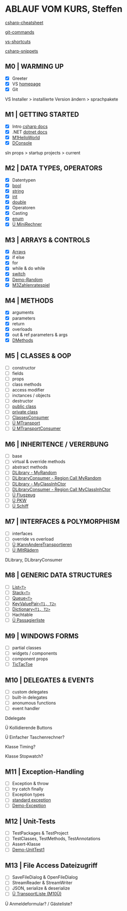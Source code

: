# ABLAUF VOM KURS, Steffen

[csharp-cheatsheet](CSHARP-CHEATSHEET.md)

[git-commands](GIT-COMMANDS.md)

[vs-shortcuts](VS-SHORTCUTS.md)

[csharp-snippets](CSHARP-SNIPPETS.md)

## M0 | WARMING UP

- [x] Greeter
- [x] VS [homepage](https://visualstudio.microsoft.com/de/)
- [x] Git

VS Installer > installierte Version ändern > sprachpakete

## M1 | GETTING STARTED

- [x] Intro [csharp docs](https://docs.microsoft.com/de-de/dotnet/csharp/)
- [x] .NET [dotnet docs](https://docs.microsoft.com/de-de/dotnet/api/?view=netframework-4.8)
- [x] [M1HelloWorld](../Steffen/CS-GK-VC-F/M1HelloWorld/M1HelloWorld.cs)
- [x] [DConsole](../steffen/CS-GK-VC-F/M1Demo-Console/DConsole.cs)

sln props > startup projects > current

## M2 | DATA TYPES, OPERATORS

- [x] Datentypen
- [x] [bool](../Steffen/CS-GK-VC-F/M2DataTypesLib/MyBool.cs)
- [x] [string](../Steffen/CS-GK-VC-F/M2DataTypesLib/MyString.cs)
- [x] [int](../Steffen/CS-GK-VC-F/M2DataTypesLib/Myint.cs)
- [x] [double](../Steffen/CS-GK-VC-F/M2DataTypesLib/MyDouble.cs)
- [x] Operatoren
- [x] Casting
- [x] [enum](../Steffen/CS-GK-VC-F/M2DataTypesLib/MyEnum.cs)
- [x] [Ü MiniRechner](../Steffen/CS-GK-VC-F/M2Mini-Rechner/Program.cs)

## M3 | ARRAYS & CONTROLS

- [x] [Arrays](../Steffen/CS-GK-VC-F/M3ArrayNControls/MyArray.cs)
- [x] if else
- [x] for
- [x] while & do while
- [x] [switch](../Steffen/CS-GK-VC-F/M3ArrayNControls/MySwitch.cs)
- [x] [Demo-Random](../Steffen/CS-GK-VC-F/M3ArrayNControls/MyRandom.cs)
- [x] [M3Zahlenratespiel](../Steffen/CS-GK-VC-F/M3Zahlenraten/Zahlenraten.cs)

## M4 | METHODS

- [x] arguments
- [x] parameters
- [x] return
- [x] overloads
- [x] out & ref parameters & args
- [x] [DMethods](../Steffen/CS-GK-VC-F/M4Methods/M4Methods.cs)

## M5 | CLASSES & OOP

- [ ] constructor
- [ ] fields
- [ ] props
- [ ] class methods
- [ ] access modifier
- [ ] inctances / objects
- [ ] destructor
- [ ] [public class](../Steffen/CS-GK-VC-F/M5Classes/Detail.cs)
- [ ] [private class](../Steffen/CS-GK-VC-F/M5Classes/Umrechnung.cs)
- [ ] [ClassesConsumer](../Steffen/CS-GK-VC-F/M5ClassesConsumer/M5ClassesConsumer.cs)
- [ ] [Ü MTransport](../Steffen/CS-GK-VC-F/MTransport/Transport.cs)
- [ ] [Ü MTransportConsumer](../Steffen/CS-GK-VC-F/MTransport/TConsumer.cs)

## M6 | INHERITENCE / VERERBUNG

- [ ] base
- [ ] virtual & override methods
- [ ] abstract methods
- [ ] [DLibrary - MyRandom](../Steffen/CS-GK-VC-F/Demo-Library/MyRandom.cs)
- [ ] [DLibraryConsumer - Region Call MyRandom](../Steffen/CS-GK-VC-F/Demo-Library-Consumer/DLibConsumer.cs)
- [ ] [DLibrary - MyClassInhCtor](../Steffen/CS-GK-VC-F/Demo-Library/MyClassInhCtor.cs)
- [ ] [DLibraryConsumer - Region Call MyClassInhCtor](../Steffen/CS-GK-VC-F/Demo-Library-Consumer/DLibConsumer.cs)
- [ ] [Ü Flugzeug](../Steffen/CS-GK-VC-F/MTransport/Flugzeug.cs)
- [ ] [Ü PKW](../Steffen/CS-GK-VC-F/MTransport/PKW.cs)
- [ ] [Ü Schiff](../Steffen/CS-GK-VC-F/MTransport/Schiff.cs)

## M7 | INTERFACES & POLYMORPHISM

- [ ] interfaces
- [ ] override vs overload
- [ ] [Ü IKannAndereTransportieren](../Steffen/CS-GK-VC-F/MTransport/IKannAndereTransportieren.cs)
- [ ] [Ü IMitRädern](../Steffen/CS-GK-VC-F/MTransport/IMitRädern.cs)

DLibrary, DLibraryConsumer

## M8 | GENERIC DATA STRUCTURES

- [ ] [List`<T>`](../Steffen/CS-GK-VC-F/Demo-List/DList.cs)
- [ ] [Stack`<T>`](../Steffen/CS-GK-VC-F/Demo-Stack/DStack.cs)
- [ ] [Queue`<T>`](../Steffen/CS-GK-VC-F/Demo-Queue/DQueue.cs)
- [ ] [KeyValuePair`<T1, T2>`](../Steffen/CS-GK-VC-F/Demo-KeyValuePair/DKeyValuePair.cs)
- [ ] [Dictionary`<T1, T2>`](../Steffen/CS-GK-VC-F/Demo-Dictionary/DDictionary.cs)
- [ ] Hachtable
- [ ] [Ü Passagierliste](../Steffen/CS-GK-VC-F/MTransport/Flugzeug.cs)

## M9 | WINDOWS FORMS

- [ ] partial classes
- [ ] widgets / components
- [ ] component props
- [ ] [TicTacToe](../Steffen/CS-GK-VC-F/Demo-WinForm/DWinForm.cs)

## M10 | DELEGATES & EVENTS

- [ ] custom delegates
- [ ] built-in delegates
- [ ] anonumous functions
- [ ] event handler

Ddelegate

Ü Kollidierende Buttons

Ü Einfacher Taschenrechner?

Klasse Timing?

Klasse Stopwatch?

## M11 | Exception-Handling​

- [ ] Exception & throw
- [ ] try catch finally
- [ ] Exception types
- [ ] [standard exception](https://docs.microsoft.com/de-de/dotnet/standard/design-guidelines/using-standard-exception-types)
- [ ] [Demo-Exception](../Steffen/CS-GK-VC-F/Demo-Exceptions/Form1.cs)

## M12 | Unit-Tests

- [ ] TestPackages & TestProject
- [ ] TestClasses, TestMethods, TestAnnotations
- [ ] Assert-Klasse
- [ ] [Demo-UnitTest1](../Steffen/CS-GK-VC-F/Demo-UnitTests/UnitTest1.cs)

## M13 | File Access Dateizugriff​

- [ ] SaveFileDialog & OpenFileDialog
- [ ] StreamReader & StreamWriter
- [ ] JSON, serialize & deserialize 
- [ ] [Ü TransportListe (M10Ü)](../Steffen/CS-GK-VC-F/M13Serialisierung/Form1.cs)

Ü Anmeldeformular? / Gästeliste?
